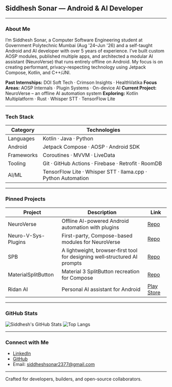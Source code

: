 ## Siddhesh Sonar — Android & AI Developer

---

### About Me

I’m Siddhesh Sonar, a Computer Software Engineering student at Government Polytechnic Mumbai (Aug '24–Jun '26) and a self-taught Android and AI developer with over 5 years of experience. I’ve built custom AOSP modules, published multiple apps, and architected a modular AI assistant (NeuroVerse) that runs entirely offline on Android. My focus is on creating performant, privacy-respecting technology using Jetpack Compose, Kotlin, and C++/JNI.

**Past Internships:** DOI Soft Tech · Crimson Insights · HealthVatika
**Focus Areas:** AOSP Internals · Plugin Systems · On-device AI
**Current Project:** NeuroVerse – an offline AI automation system
**Exploring:** Kotlin Multiplatform · Rust · Whisper STT · TensorFlow Lite

---

### Tech Stack

| Category   | Technologies                                                  |
| ---------- | ------------------------------------------------------------- |
| Languages  | Kotlin · Java · Python                                        |
| Android    | Jetpack Compose · AOSP · Android SDK                          |
| Frameworks | Coroutines · MVVM · LiveData                                  |
| Tooling    | Git · GitHub Actions · Firebase · Retrofit · RoomDB           |
| AI/ML      | TensorFlow Lite · Whisper STT · llama.cpp · Python Automation |

---

### Pinned Projects

| Project             | Description                                       | Link                                                                     |
|---------------------| ------------------------------------------------- |--------------------------------------------------------------------------|
| NeuroVerse          | Offline AI-powered Android automation with plugins | [Repo](https://github.com/Siddhesh2377/NeuroVerse)                       |
| Neuro-V-Sys-Plugins | First-party, Compose-based modules for NeuroVerse | [Repo](https://github.com/Siddhesh2377/Neuro-V-Sys-Plugins)              |
| SPB                 |A lightweight, browser‑first tool for designing well‑structured AI prompts| [Repo](https://github.com/Siddhesh2377/structured-prompt-builder)              |
| MaterialSplitButton | Material 3 SplitButton recreation for Compose     | [Repo](https://github.com/Siddhesh2377/MaterialSplitButton-ReCreated)    |
| Ridan AI            | Personal AI assistant for Android                 | [Play Store](https://play.google.com/store/apps/details?id=com.ridan.ai) |
---

### GitHub Stats

![Siddhesh's GitHub Stats](https://github-readme-stats.vercel.app/api?username=Siddhesh2377&show_icons=true&bg_color=E0F7FA&title_color=007ACC&text_color=005B9E&icon_color=007ACB)
![Top Langs](https://github-readme-stats.vercel.app/api/top-langs/?username=Siddhesh2377&layout=compact&bg_color=E0F7FA&title_color=007ACC&text_color=005B9E&icon_color=007ACC)


---

### Connect with Me

* [LinkedIn](https://www.linkedin.com/in/siddheshsonar)
* [GitHub](https://github.com/Siddhesh2377)
* Email: [siddheshsonar2377@gmail.com](mailto:siddheshsonar2377@gmail.com)

---

Crafted for developers, builders, and open-source collaborators.
